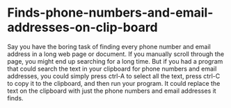 # Finds-phone-numbers-and-email-addresses-on-clip-board
Say you have the boring task of finding every phone number and email address in a long web page or document. If you manually scroll through the page, you might end up searching for a long time. But if you had a program that could search the text in your clipboard for phone numbers and email addresses, you could simply press ctrl-A to select all the text, press ctrl-C to copy it to the clipboard, and then run your program. It could replace the text on the clipboard with just the phone numbers and email addresses it finds.
